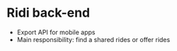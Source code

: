 # Ridi back-end
- Export API for mobile apps
- Main responsibility: find a shared rides or offer rides